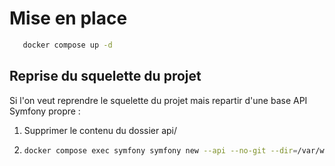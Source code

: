 # Mise en place

```bash
   docker compose up -d
   ```

## Reprise du squelette du projet

Si l'on veut reprendre le squelette du projet mais repartir d'une base API Symfony propre :
1. Supprimer le contenu du dossier api/

2. ```bash
   docker compose exec symfony symfony new --api --no-git --dir=/var/www/html
   ```


